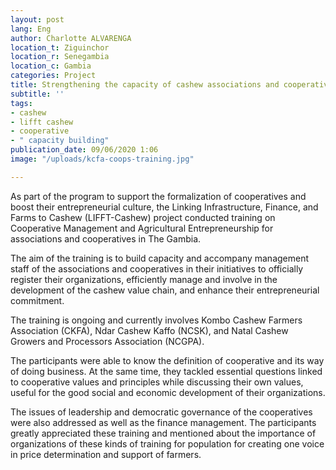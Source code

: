 ```yaml
---
layout: post
lang: Eng
author: Charlotte ALVARENGA
location_t: Ziguinchor
location_r: Senegambia
location_c: Gambia
categories: Project
title: Strengthening the capacity of cashew associations and cooperatives
subtitle: ''
tags:
- cashew
- lifft cashew
- cooperative
- " capacity building"
publication_date: 09/06/2020 1:06
image: "/uploads/kcfa-coops-training.jpg"

---
```

As part of the program to support the formalization of cooperatives and boost their entrepreneurial culture, the Linking Infrastructure, Finance, and Farms to Cashew (LIFFT-Cashew) project conducted training on Cooperative Management and Agricultural Entrepreneurship for associations and cooperatives in The Gambia.

The aim of the training is to build capacity and accompany management staff of the associations and cooperatives in their initiatives to officially register their organizations, efficiently manage and involve in the development of the cashew value chain, and enhance their entrepreneurial commitment.

The training is ongoing and currently involves Kombo Cashew Farmers Association (CKFA), Ndar Cashew Kaffo (NCSK), and Natal Cashew Growers and Processors Association (NCGPA).

The participants were able to know the definition of cooperative and its way of doing business. At the same time, they tackled essential questions linked to cooperative values and principles while discussing their own values, useful for the good social and economic development of their organizations.

The issues of leadership and democratic governance of the cooperatives were also addressed as well as the finance management. The participants greatly appreciated these training and mentioned about the importance of organizations of these kinds of training for population for creating one voice in price determination and support of farmers.